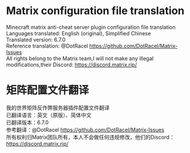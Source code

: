 # Matrix configuration file translation
Minecraft matrix anti-cheat server plugin configuration file translation  
Languages translated: English (original), Simplified Chinese  
Translated version: 6.7.0  
Reference translation: @DotRacel https://github.com/DotRacel/Matrix-Issues  
All rights belong to the Matrix team,I will not make any illegal modifications,their Discord: https://discord.matrix.rip/  
# 矩阵配置文件翻译
我的世界矩阵反作弊服务器插件配置文件翻译  
已翻译语言：英文（原版）、简体中文  
已翻译版本：6.7.0  
参考翻译：@DotRacel https://github.com/DotRacel/Matrix-Issues  
所有权利归Matrix团队所有，本人不会做任何违规修改，他们的Discord：https://discord.matrix.rip/  
